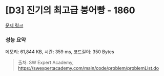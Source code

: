 # [D3] 진기의 최고급 붕어빵 - 1860 

[문제 링크](https://swexpertacademy.com/main/code/problem/problemDetail.do?contestProbId=AV5LsaaqDzYDFAXc) 

### 성능 요약

메모리: 61,844 KB, 시간: 359 ms, 코드길이: 350 Bytes



> 출처: SW Expert Academy, https://swexpertacademy.com/main/code/problem/problemList.do